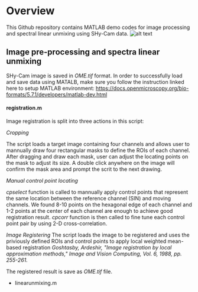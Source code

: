 # Overview 
This Github repository contains MATLAB demo codes for image processing and spectral linear unmixing
using SHy-Cam data.
![alt text](https://https://github.com/PaulWZZtoLA/Single-snapshot-Hyperspectral-Phasor-Camera-SHy-Cam/blob/main/misc/Picture1.jpg?raw=true)

## Image pre-processing and spectra linear unmixing

SHy-Cam image is saved in *OME.tif* format. In order to successfully
load and save data using MATALB, make sure you follow the instruction linked here
to setup MATLAB environment:
https://docs.openmicroscopy.org/bio-formats/5.7.1/developers/matlab-dev.html

#### registration.m

Image registration is split into three actions in this script:

*Cropping*

The script loads a target image containing four channels and allows user
to mannually draw four rectangular masks to define the ROIs of each channel.
After dragging and draw each mask, user can adjust the locating points on the 
mask to adjust its size.  A double click anywhere on the image will confirm
the mask area and prompt the scrit to the next drawing.

*Manual control point locating*

*cpselect* function is called to mannually apply control points that represent
the same location between the reference channel (SIN) and moving channels. We found
8-10 points on the hexagonal edge of each channel and 1-2 points at the center of
each channel are enough to achieve good registration result. *cpcorr* function is 
then called to fine tune each control point pair by using 2-D cross-correlation.

*Image Registering*
The script loads the image to be registered and uses the priviously defined ROIs
and control points to apply local weighted mean-based registration
*Goshtasby, Ardeshir, "Image registration by local approximation methods," Image and Vision Computing, Vol. 6, 1988, pp. 255-261.*

The registered result is save as *OME.tif* file.


* linearunmixing.m
 